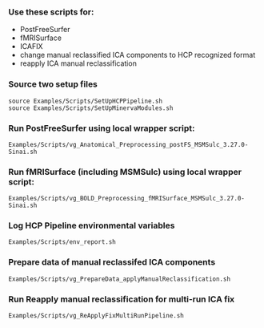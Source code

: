 
### Use these scripts for:
* PostFreeSurfer
* fMRISurface
* ICAFIX
* change manual reclassified ICA components to HCP recognized format
* reapply ICA manual reclassification

### Source two setup files
```
source Examples/Scripts/SetUpHCPPipeline.sh
source Examples/Scripts/SetUpMinervaModules.sh
```

### Run PostFreeSurfer using local wrapper script:
```
Examples/Scripts/vg_Anatomical_Preprocessing_postFS_MSMSulc_3.27.0-Sinai.sh
```

### Run fMRISurface (including MSMSulc) using local wrapper script:
```
Examples/Scripts/vg_BOLD_Preprocessing_fMRISurface_MSMSulc_3.27.0-Sinai.sh
```

### Log HCP Pipeline environmental variables
```
Examples/Scripts/env_report.sh
```

### Prepare data of manual reclassifed ICA components
```
Examples/Scripts/vg_PrepareData_applyManualReclassification.sh
```

### Run Reapply manual reclassification for multi-run ICA fix  
```
Examples/Scripts/vg_ReApplyFixMultiRunPipeline.sh
```


